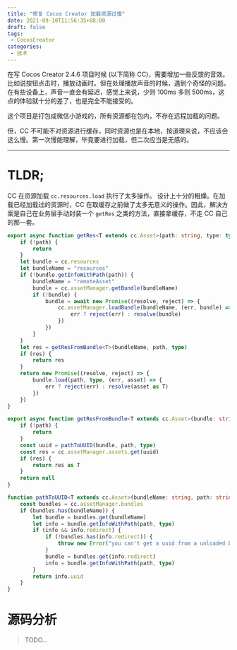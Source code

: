 ```yaml
---
title: "修复 Cocos Creator 加载资源过慢"
date: 2021-09-10T11:56:35+08:00
draft: false
tags:
 - CocosCreator
categories: 
 - 技术
---
```


在写 Cocos Creator 2.4.6 项目时候 (以下简称 CC)，需要增加一些反馈的音效。比如说按钮点击时，播放动画时。但在处理播放声音的时候，遇到个奇怪的问题。在有些设备上，声音一直会有延迟，感觉上来说，少则 100ms 多则 500ms，这点的体验就十分的差了，也是完全不能接受的。

这个项目是打包成微信小游戏的，所有资源都在包内，不存在远程加载的问题。

但，CC 不可能不对资源进行缓存，同时资源也是在本地，按道理来说，不应该会这么慢。第一次慢能理解，毕竟要进行加载，但二次应当是无感的。

---

# TLDR;

CC 在资源加载 `cc.resources.load` 执行了太多操作。 设计上十分的粗燥。在加载已经加载过的资源时，CC 在取缓存之前做了太多无意义的操作。因此，解决方案是自己在业务层手动封装一个 `getRes` 之类的方法，直接拿缓存，不走 CC 自己的那一套。

```ts
export async function getRes<T extends cc.Asset>(path: string, type: typeof cc.Asset): Promise<T> {
    if (!path) {
        return
    }
    let bundle = cc.resources
    let bundleName = "resources"
    if (!bundle.getInfoWithPath(path)) {
        bundleName = "remoteAsset"
        bundle = cc.assetManager.getBundle(bundleName)
        if (!bundle) {
            bundle = await new Promise((resolve, reject) => {
                cc.assetManager.loadBundle(bundleName, (err, bundle) => {
                    err ? reject(err) : resolve(bundle)
                })
            })
        }
    }
    let res = getResFromBundle<T>(bundleName, path, type)
    if (res) {
        return res
    }
    return new Promise((resolve, reject) => {
        bundle.load(path, type, (err, asset) => {
            err ? reject(err) : resolve(asset as T)
        })
    })
}

export async function getResFromBundle<T extends cc.Asset>(bundle: string, path: string, type: typeof cc.Asset): Promise<T> {
    if (!path) {
        return
    }
    const uuid = pathToUUID(bundle, path, type)
    const res = cc.assetManager.assets.get(uuid)
    if (res) {
        return res as T
    }
    return null
}

function pathToUUID<T extends cc.Asset>(bundleName: string, path: string, type: typeof cc.Asset): string {
    const bundles = cc.assetManager.bundles
    if (bundles.has(bundleName)) {
        let bundle = bundles.get(bundleName)
        let info = bundle.getInfoWithPath(path, type)
        if (info && info.redirect) {
            if (!bundles.has(info.redirect)) {
                throw new Error("you can't get a uuid from a unloaded bundle")
            }
            bundle = bundles.get(info.redirect)
            info = bundle.getInfoWithPath(path, type)
        }
        return info.uuid
    }
}
```

# 源码分析
 > TODO...
